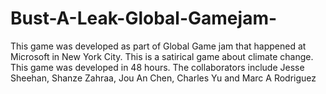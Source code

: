 # Bust-A-Leak-Global-Gamejam-
This game was developed as part of Global Game jam that happened at Microsoft in New York City. This is a satirical game about climate change. This game was developed in 48 hours. The collaborators include Jesse Sheehan, Shanze Zahraa, Jou An Chen, Charles Yu and Marc A Rodriguez 
